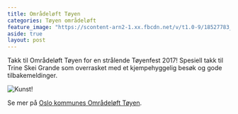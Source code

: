 ```yaml
---
title: Områdeløft Tøyen
categories: Tøyen områdeløft
feature_image: "https://scontent-arn2-1.xx.fbcdn.net/v/t1.0-9/18527783_1655613654467344_6320335475579797071_n.jpg?oh=dc2e1a6335c308f17ebd596439b4f9e3&oe=59A9F660"
aside: true
layout: post
---
```


Takk til Områdeløft Tøyen for en strålende Tøyenfest 2017! Spesiell takk til Trine Skei Grande som overrasket med et kjempehyggelig besøk og gode tilbakemeldinger.

<!-- more -->
![Kunst!](https://scontent-arn2-1.xx.fbcdn.net/v/t1.0-0/p320x320/18424002_1655614741133902_2486784874240660032_n.jpg?oh=a3bc24bf0f86b2e2be1728abb7b6a6e8&oe=59B4D164)

Se mer på [Oslo kommunes Områdeløft Tøyen](https://www.oslo.kommune.no/politikk-og-administrasjon/slik-bygger-vi-oslo/toyensatsingen/omradeloft-toyen/).
